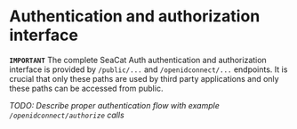 # Authentication and authorization interface

**`IMPORTANT`** The complete SeaCat Auth authentication and authorization interface is provided by `/public/...` and `/openidconnect/...` endpoints.
It is crucial that only these paths are used by third party applications and only these paths can be accessed from public.

_TODO: Describe proper authentication flow with example `/openidconnect/authorize` calls_
